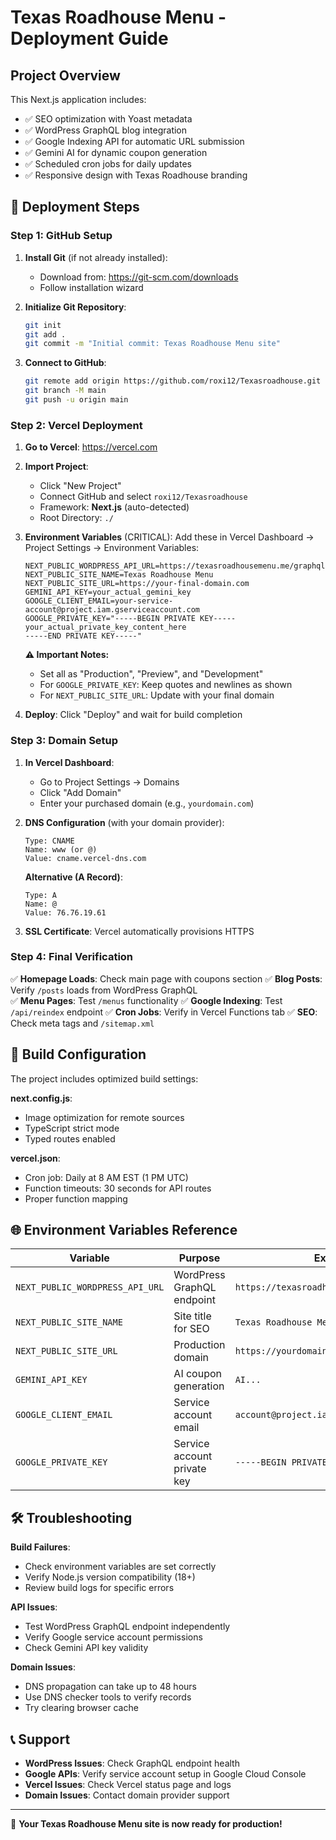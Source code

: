 # Texas Roadhouse Menu - Deployment Guide

## Project Overview
This Next.js application includes:
- ✅ SEO optimization with Yoast metadata
- ✅ WordPress GraphQL blog integration  
- ✅ Google Indexing API for automatic URL submission
- ✅ Gemini AI for dynamic coupon generation
- ✅ Scheduled cron jobs for daily updates
- ✅ Responsive design with Texas Roadhouse branding

## 🚀 Deployment Steps

### Step 1: GitHub Setup

1. **Install Git** (if not already installed):
   - Download from: https://git-scm.com/downloads
   - Follow installation wizard

2. **Initialize Git Repository**:
   ```bash
   git init
   git add .
   git commit -m "Initial commit: Texas Roadhouse Menu site"
   ```

3. **Connect to GitHub**:
   ```bash
   git remote add origin https://github.com/roxi12/Texasroadhouse.git
   git branch -M main
   git push -u origin main
   ```

### Step 2: Vercel Deployment

1. **Go to Vercel**: https://vercel.com
2. **Import Project**: 
   - Click "New Project"
   - Connect GitHub and select `roxi12/Texasroadhouse`
   - Framework: **Next.js** (auto-detected)
   - Root Directory: `./`

3. **Environment Variables** (CRITICAL):
   Add these in Vercel Dashboard → Project Settings → Environment Variables:

   ```
   NEXT_PUBLIC_WORDPRESS_API_URL=https://texasroadhousemenu.me/graphql
   NEXT_PUBLIC_SITE_NAME=Texas Roadhouse Menu
   NEXT_PUBLIC_SITE_URL=https://your-final-domain.com
   GEMINI_API_KEY=your_actual_gemini_key
   GOOGLE_CLIENT_EMAIL=your-service-account@project.iam.gserviceaccount.com
   GOOGLE_PRIVATE_KEY="-----BEGIN PRIVATE KEY-----
   your_actual_private_key_content_here
   -----END PRIVATE KEY-----"
   ```

   **⚠️ Important Notes:**
   - Set all as "Production", "Preview", and "Development"
   - For `GOOGLE_PRIVATE_KEY`: Keep quotes and newlines as shown
   - For `NEXT_PUBLIC_SITE_URL`: Update with your final domain

4. **Deploy**: Click "Deploy" and wait for build completion

### Step 3: Domain Setup

1. **In Vercel Dashboard**:
   - Go to Project Settings → Domains
   - Click "Add Domain"
   - Enter your purchased domain (e.g., `yourdomain.com`)

2. **DNS Configuration** (with your domain provider):
   ```
   Type: CNAME
   Name: www (or @)
   Value: cname.vercel-dns.com
   ```
   
   **Alternative (A Record)**:
   ```
   Type: A
   Name: @ 
   Value: 76.76.19.61
   ```

3. **SSL Certificate**: Vercel automatically provisions HTTPS

### Step 4: Final Verification

✅ **Homepage Loads**: Check main page with coupons section
✅ **Blog Posts**: Verify `/posts` loads from WordPress GraphQL  
✅ **Menu Pages**: Test `/menus` functionality
✅ **Google Indexing**: Test `/api/reindex` endpoint
✅ **Cron Jobs**: Verify in Vercel Functions tab
✅ **SEO**: Check meta tags and `/sitemap.xml`

## 🔧 Build Configuration

The project includes optimized build settings:

**next.config.js**: 
- Image optimization for remote sources
- TypeScript strict mode
- Typed routes enabled

**vercel.json**:
- Cron job: Daily at 8 AM EST (1 PM UTC)
- Function timeouts: 30 seconds for API routes
- Proper function mapping

## 🌐 Environment Variables Reference

| Variable | Purpose | Example |
|----------|---------|---------|
| `NEXT_PUBLIC_WORDPRESS_API_URL` | WordPress GraphQL endpoint | `https://texasroadhousemenu.me/graphql` |
| `NEXT_PUBLIC_SITE_NAME` | Site title for SEO | `Texas Roadhouse Menu` |
| `NEXT_PUBLIC_SITE_URL` | Production domain | `https://yourdomain.com` |
| `GEMINI_API_KEY` | AI coupon generation | `AI...` |
| `GOOGLE_CLIENT_EMAIL` | Service account email | `account@project.iam.gserviceaccount.com` |
| `GOOGLE_PRIVATE_KEY` | Service account private key | `-----BEGIN PRIVATE KEY-----...` |

## 🛠️ Troubleshooting

**Build Failures**:
- Check environment variables are set correctly
- Verify Node.js version compatibility (18+)
- Review build logs for specific errors

**API Issues**:
- Test WordPress GraphQL endpoint independently
- Verify Google service account permissions
- Check Gemini API key validity

**Domain Issues**:
- DNS propagation can take up to 48 hours
- Use DNS checker tools to verify records
- Try clearing browser cache

## 📞 Support

- **WordPress Issues**: Check GraphQL endpoint health
- **Google APIs**: Verify service account setup in Google Cloud Console
- **Vercel Issues**: Check Vercel status page and logs
- **Domain Issues**: Contact domain provider support

---

🎉 **Your Texas Roadhouse Menu site is now ready for production!**
